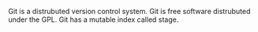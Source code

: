 Git is a distrubuted version  control system.
Git is free software distrubuted under the GPL.
Git has a mutable index called stage.